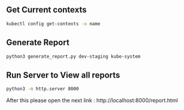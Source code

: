 
## Get Current contexts
```sh
kubectl config get-contexts -o name
```
## Generate Report
```sh
python3 generate_report.py dev-staging kube-system 
```

## Run Server to View all reports
```sh
python3 -m http.server 8000
```

After this please open the next link : http://localhost:8000/report.html